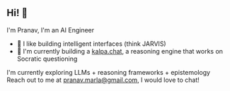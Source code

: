## Hi! 👋

I'm Pranav, I'm an AI Engineer

- 🔭 I like building intelligent interfaces (think JARVIS)
- 🌱 I'm currently building a [kalpa.chat](https://kalpa.chat), a reasoning engine that works on Socratic questioning


I'm currently exploring LLMs + reasoning frameworks + epistemology
Reach out to me at pranav.marla@gmail.com, I would love to chat!
  

<!--
**marlaman/marlaman** is a ✨ _special_ ✨ repository because its `README.md` (this file) appears on your GitHub profile.

Here are some ideas to get you started:

- 🔭 I’m currently working on ...
- 🌱 I’m currently learning ...
- 👯 I’m looking to collaborate on ...
- 🤔 I’m looking for help with ...
- 💬 Ask me about ...
- 📫 How to reach me: ...
- 😄 Pronouns: ...
- ⚡ Fun fact: ...
-->
